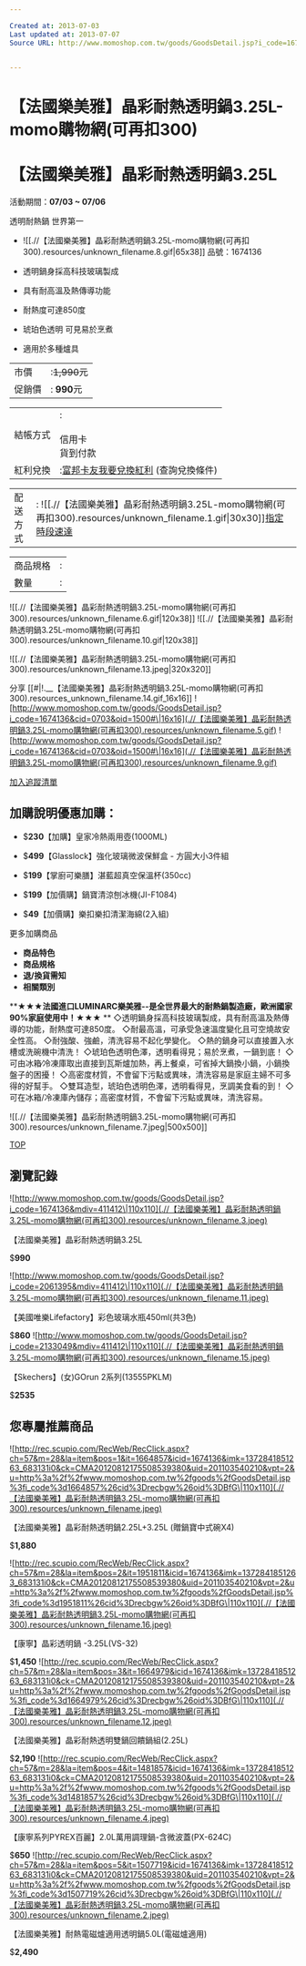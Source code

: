 ```yaml
---

Created at: 2013-07-03
Last updated at: 2013-07-07
Source URL: http://www.momoshop.com.tw/goods/GoodsDetail.jsp?i_code=1674136&cid=0703&oid=1500


---
```


# 【法國樂美雅】晶彩耐熱透明鍋3.25L-momo購物網(可再扣300)


# 【法國樂美雅】晶彩耐熱透明鍋3.25L

活動期間：**07/03 ~ 07/06**

透明耐熱鍋 世界第一

* ![[.//【法國樂美雅】晶彩耐熱透明鍋3.25L-momo購物網(可再扣300).resources/unknown_filename.8.gif\|65x38]]
	品號：1674136

* 透明鍋身採高科技玻璃製成
* 具有耐高溫及熱傳導功能
* 耐熱度可達850度
* 琥珀色透明 可見易於烹煮
* 適用於多種爐具

|     |     |
| --- | --- |
| 市價  | :~~1,990~~元 |     |     |
| 促銷價 | : **990**元 |     |     |

|     |     |
| --- | --- |
| 結帳方式 | :<br><br>信用卡<br>貨到付款 |
| 紅利兌換 | :[富邦卡友我要兌換紅利](http://www.momoshop.com.tw/goods/GoodsDetail.jsp?i_code=1674136&cid=0703&oid=1500#) (查詢兌換條件) |

|     |     |
| --- | --- |
| 配送方式 | : ![[.//【法國樂美雅】晶彩耐熱透明鍋3.25L-momo購物網(可再扣300).resources/unknown_filename.1.gif\\|30x30]][指定時段速達](http://www.momoshop.com.tw/mypage/MemberCenter.jsp?func=36) |

|     |     |
| --- | --- |
| 商品規格 | :   |
| 數量  | :   |

![[.//【法國樂美雅】晶彩耐熱透明鍋3.25L-momo購物網(可再扣300).resources/unknown_filename.6.gif|120x38]]
![[.//【法國樂美雅】晶彩耐熱透明鍋3.25L-momo購物網(可再扣300).resources/unknown_filename.10.gif|120x38]]

![[.//【法國樂美雅】晶彩耐熱透明鍋3.25L-momo購物網(可再扣300).resources/unknown_filename.13.jpeg\|320x320]]

分享
[[#|!.__【法國樂美雅】晶彩耐熱透明鍋3.25L-momo購物網(可再扣300).resources_unknown_filename.14.gif_16x16]]
![http://www.momoshop.com.tw/goods/GoodsDetail.jsp?i_code=1674136&cid=0703&oid=1500#\|16x16](.//【法國樂美雅】晶彩耐熱透明鍋3.25L-momo購物網(可再扣300).resources/unknown_filename.5.gif)
![http://www.momoshop.com.tw/goods/GoodsDetail.jsp?i_code=1674136&cid=0703&oid=1500#\|16x16](.//【法國樂美雅】晶彩耐熱透明鍋3.25L-momo購物網(可再扣300).resources/unknown_filename.9.gif)

[加入追蹤清單](http://www.momoshop.com.tw/goods/GoodsDetail.jsp?i_code=1674136&cid=0703&oid=1500#)

## 加購說明優惠加購：

* $**230**【加購】皇家冷熱兩用壺(1000ML)

* $**499**【Glasslock】強化玻璃微波保鮮盒 - 方圓大小3件組
* $**199**【掌廚可樂膳】湛藍超真空保溫杯(350cc)
* $**199**【加價購】鍋寶清涼刨冰機(JI-F1084)
* $**49**【加價購】樂扣樂扣清潔海綿(2入組)

更多加購商品

* ****商品特色****
* **商品規格**
* **退/換貨需知**
* **相關類別**

****★★★法國進口LUMINARC樂美雅--是全世界最大的耐熱鍋製造廠，歐洲國家90%家庭使用中！★★★**
**
◇透明鍋身採高科技玻璃製成，具有耐高溫及熱傳導的功能，耐熱度可達850度。
◇耐最高溫，可承受急速溫度變化且可空燒故安全性高。
◇耐強酸、強鹼，清洗容易不起化學變化。
◇熱的鍋身可以直接置入水槽或洗碗機中清洗！
◇琥珀色透明色澤，透明看得見；易於烹煮，一鍋到底！
◇可由冰箱∕冷凍庫取出直接到瓦斯爐加熱，再上餐桌，可省掉大鍋換小鍋，小鍋換盤子的困擾！
◇高密度材質，不會留下污點或異味，清洗容易是家庭主婦不可多得的好幫手。
◇雙耳造型，琥珀色透明色澤，透明看得見，烹調美食看的到！
◇可在冰箱/冷凍庫內儲存；高密度材質，不會留下污點或異味，清洗容易。

![[.//【法國樂美雅】晶彩耐熱透明鍋3.25L-momo購物網(可再扣300).resources/unknown_filename.7.jpeg\|500x500]]

[TOP](http://www.momoshop.com.tw/goods/GoodsDetail.jsp?i_code=1674136&cid=0703&oid=1500#vendordetail)

## 瀏覽記錄

![http://www.momoshop.com.tw/goods/GoodsDetail.jsp?i_code=1674136&mdiv=411412\|110x110](.//【法國樂美雅】晶彩耐熱透明鍋3.25L-momo購物網(可再扣300).resources/unknown_filename.3.jpeg)

【法國樂美雅】晶彩耐熱透明鍋3.25L

$**990**

![http://www.momoshop.com.tw/goods/GoodsDetail.jsp?i_code=2061395&mdiv=411412\|110x110](.//【法國樂美雅】晶彩耐熱透明鍋3.25L-momo購物網(可再扣300).resources/unknown_filename.11.jpeg)

【美國唯樂Lifefactory】彩色玻璃水瓶450ml(共3色)

$**860**
![http://www.momoshop.com.tw/goods/GoodsDetail.jsp?i_code=2133049&mdiv=411412\|110x110](.//【法國樂美雅】晶彩耐熱透明鍋3.25L-momo購物網(可再扣300).resources/unknown_filename.15.jpeg)

【Skechers】(女)GOrun 2系列(13555PKLM)

$**2535**

## 您專屬推薦商品

![http://rec.scupio.com/RecWeb/RecClick.aspx?ch=57&m=28&la=item&pos=1&it=1664857&icid=1674136&imk=1372841851263_683131i0&ck=CMA20120812175508539380&uid=201103540210&vpt=2&u=http%3a%2f%2fwww.momoshop.com.tw%2fgoods%2fGoodsDetail.jsp%3fi_code%3d1664857%26cid%3Drecbgw%26oid%3DBfG\|110x110](.//【法國樂美雅】晶彩耐熱透明鍋3.25L-momo購物網(可再扣300).resources/unknown_filename.jpeg)

【法國樂美雅】晶彩耐熱透明鍋2.25L+3.25L (贈鍋寶中式碗X4)

$**1,880**

![http://rec.scupio.com/RecWeb/RecClick.aspx?ch=57&m=28&la=item&pos=2&it=1951811&icid=1674136&imk=1372841851263_683131i0&ck=CMA20120812175508539380&uid=201103540210&vpt=2&u=http%3a%2f%2fwww.momoshop.com.tw%2fgoods%2fGoodsDetail.jsp%3fi_code%3d1951811%26cid%3Drecbgw%26oid%3DBfG\|110x110](.//【法國樂美雅】晶彩耐熱透明鍋3.25L-momo購物網(可再扣300).resources/unknown_filename.16.jpeg)

【康寧】晶彩透明鍋 -3.25L(VS-32)

$**1,450**
![http://rec.scupio.com/RecWeb/RecClick.aspx?ch=57&m=28&la=item&pos=3&it=1664979&icid=1674136&imk=1372841851263_683131i0&ck=CMA20120812175508539380&uid=201103540210&vpt=2&u=http%3a%2f%2fwww.momoshop.com.tw%2fgoods%2fGoodsDetail.jsp%3fi_code%3d1664979%26cid%3Drecbgw%26oid%3DBfG\|110x110](.//【法國樂美雅】晶彩耐熱透明鍋3.25L-momo購物網(可再扣300).resources/unknown_filename.12.jpeg)

【法國樂美雅】晶彩耐熱透明雙鍋回饋鍋組(2.25L)

$**2,190**
![http://rec.scupio.com/RecWeb/RecClick.aspx?ch=57&m=28&la=item&pos=4&it=1481857&icid=1674136&imk=1372841851263_683131i0&ck=CMA20120812175508539380&uid=201103540210&vpt=2&u=http%3a%2f%2fwww.momoshop.com.tw%2fgoods%2fGoodsDetail.jsp%3fi_code%3d1481857%26cid%3Drecbgw%26oid%3DBfG\|110x110](.//【法國樂美雅】晶彩耐熱透明鍋3.25L-momo購物網(可再扣300).resources/unknown_filename.4.jpeg)

【康寧系列PYREX百麗】2.0L萬用調理鍋-含微波蓋(PX-624C)

$**650**
![http://rec.scupio.com/RecWeb/RecClick.aspx?ch=57&m=28&la=item&pos=5&it=1507719&icid=1674136&imk=1372841851263_683131i0&ck=CMA20120812175508539380&uid=201103540210&vpt=2&u=http%3a%2f%2fwww.momoshop.com.tw%2fgoods%2fGoodsDetail.jsp%3fi_code%3d1507719%26cid%3Drecbgw%26oid%3DBfG\|110x110](.//【法國樂美雅】晶彩耐熱透明鍋3.25L-momo購物網(可再扣300).resources/unknown_filename.2.jpeg)

【法國樂美雅】耐熱電磁爐適用透明鍋5.0L(電磁爐適用)

$**2,490**

